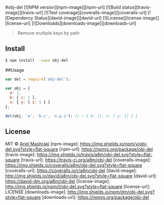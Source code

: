 #obj-del
[![NPM version][npm-image]][npm-url]
[![Build status][travis-image]][travis-url]
[![Test coverage][coveralls-image]][coveralls-url]
[![Dependency Status][david-image]][david-url]
[![License][license-image]][license-url]
[![Downloads][downloads-image]][downloads-url]
> Remove multiple keys by path

## Install

```sh
$ npm install --save obj-del
```

##Usage
```js
var del = require('obj-del');

var obj = {
  a: 1,
  b: { c: 1 },
  x: { y: { z: 1 } }
};

del(obj, 'a', 'b.c', 'x.y.z'); // → { b: {}, x: { y: {} } }
```

## License

MIT © [Ariel Mashraki](https://github.com/a8m)
[npm-image]: https://img.shields.io/npm/v/obj-del.svg?style=flat-square
[npm-url]: https://npmjs.org/package/obj-del
[travis-image]: https://img.shields.io/travis/a8m/obj-del.svg?style=flat-square
[travis-url]: https://travis-ci.org/a8m/obj-del
[coveralls-image]: https://img.shields.io/coveralls/a8m/obj-del.svg?style=flat-square
[coveralls-url]: https://coveralls.io/r/a8m/obj-del
[david-image]: http://img.shields.io/david/a8m/obj-del.svg?style=flat-square
[david-url]: https://david-dm.org/a8m/obj-del
[license-image]: http://img.shields.io/npm/l/obj-del.svg?style=flat-square
[license-url]: LICENSE
[downloads-image]: http://img.shields.io/npm/dm/obj-del.svg?style=flat-square
[downloads-url]: https://npmjs.org/package/obj-del
